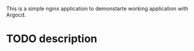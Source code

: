 This is a simple nginx application to demonstarte working application with Argocd.
# TODO description